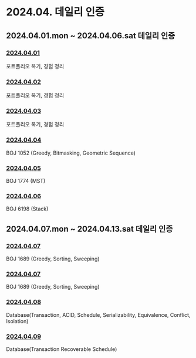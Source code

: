 # 2024.04. 데일리 인증

## 2024.04.01.mon ~ 2024.04.06.sat 데일리 인증

### [2024.04.01](https://github.com/jwelyl/daily_certification/blob/main/2024/04/01/24_04_01_daily_certification.md)
포트폴리오 복기, 경험 정리

### [2024.04.02](https://github.com/jwelyl/daily_certification/blob/main/2024/04/02/24_04_02_daily_certification.md)
포트폴리오 복기, 경험 정리

### [2024.04.03](https://github.com/jwelyl/daily_certification/blob/main/2024/04/03/24_04_03_daily_certification.md)
포트폴리오 복기, 경험 정리

### [2024.04.04](https://github.com/jwelyl/daily_certification/blob/main/2024/04/04/24_04_04_daily_certification.md)
BOJ 1052 (Greedy, Bitmasking, Geometric Sequence)

### [2024.04.05](https://github.com/jwelyl/daily_certification/blob/main/2024/04/05/24_04_05_daily_certification.md)
BOJ 1774 (MST)

### [2024.04.06](https://github.com/jwelyl/daily_certification/blob/main/2024/04/06/24_04_06_daily_certification.md)
BOJ 6198 (Stack)

## 2024.04.07.mon ~ 2024.04.13.sat 데일리 인증

### [2024.04.07](https://github.com/jwelyl/daily_certification/blob/main/2024/04/07/24_04_07_daily_certification.md)
BOJ 1689 (Greedy, Sorting, Sweeping)

### [2024.04.07](https://github.com/jwelyl/daily_certification/blob/main/2024/04/07/24_04_07_daily_certification.md)
BOJ 1689 (Greedy, Sorting, Sweeping)

### [2024.04.08](https://github.com/jwelyl/daily_certification/blob/main/2024/04/08/24_04_08_daily_certification.md)
Database(Transaction, ACID, Schedule, Serializability, Equivalence, Conflict, Isolation)

### [2024.04.09](https://github.com/jwelyl/daily_certification/blob/main/2024/04/09/24_04_09_daily_certification.md)
Database(Transaction Recoverable Schedule)